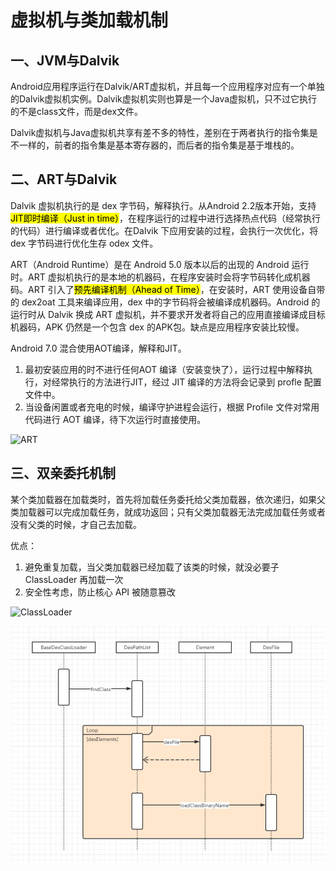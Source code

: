 # 虚拟机与类加载机制



## 一、JVM与Dalvik

Android应用程序运行在Dalvik/ART虚拟机，并且每一个应用程序对应有一个单独的Dalvik虚拟机实例。Dalvik虚拟机实则也算是一个Java虚拟机，只不过它执行的不是class文件，而是dex文件。

Dalvik虚拟机与Java虚拟机共享有差不多的特性，差别在于两者执行的指令集是不一样的，前者的指令集是基本寄存器的，而后者的指令集是基于堆栈的。



## 二、ART与Dalvik

Dalvik 虚拟机执行的是 dex 字节码，解释执行。从Android 2.2版本开始，支持 <mark>JIT即时编译（Just in time）</mark>，在程序运行的过程中进行选择热点代码（经常执行的代码）进行编译或者优化。在Dalvik 下应用安装的过程，会执行一次优化，将 dex 字节码进行优化生存 odex 文件。



ART（Android Runtime）是在 Android 5.0 版本以后的出现的 Android 运行时。ART 虚拟机执行的是本地的机器码，在程序安装时会将字节码转化成机器码。ART 引入了<mark>预先编译机制（Ahead of Time）</mark>，在安装时，ART 使用设备自带的 dex2oat 工具来编译应用，dex 中的字节码将会被编译成机器码。Android 的运行时从 Dalvik 换成 ART 虚拟机，并不要求开发者将自己的应用直接编译成目标机器码，APK 仍然是一个包含 dex 的APK包。缺点是应用程序安装比较慢。



Android 7.0 混合使用AOT编译，解释和JIT。

1. 最初安装应用的时不进行任何AOT 编译（安装变快了），运行过程中解释执行，对经常执行的方法进行JIT，经过 JIT 编译的方法将会记录到 profle 配置文件中。
2. 当设备闲置或者充电的时候，编译守护进程会运行，根据 Profile 文件对常用代码进行 AOT 编译，待下次运行时直接使用。

![ART](../images/Android/JVM与Dalvik/ART.jpg)

## 三、双亲委托机制

某个类加载器在加载类时，首先将加载任务委托给父类加载器，依次递归，如果父类加载器可以完成加载任务，就成功返回；只有父类加载器无法完成加载任务或者没有父类的时候，才自己去加载。



优点：

1. 避免重复加载，当父类加载器已经加载了该类的时候，就没必要子 ClassLoader 再加载一次
2. 安全性考虑，防止核心 API 被随意篡改

![ClassLoader](../images/Android/JVM与Dalvik/ClassLoader.jpg)





![类加载](../images/Android/JVM与Dalvik/类加载.jpg)